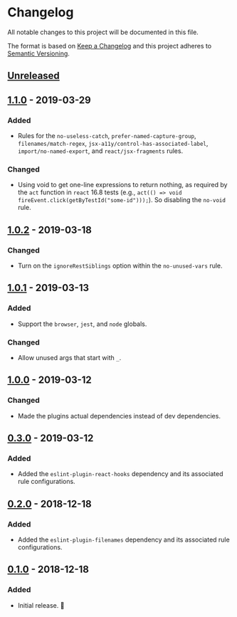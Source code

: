 # Changelog

All notable changes to this project will be documented in this file.

The format is based on [Keep a Changelog](http://keepachangelog.com/en/1.0.0/) and this project adheres to [Semantic Versioning](http://semver.org/spec/v2.0.0.html).

## [Unreleased]

## [1.1.0] - 2019-03-29
### Added
- Rules for the `no-useless-catch`, `prefer-named-capture-group`, `filenames/match-regex`, `jsx-a11y/control-has-associated-label`, `import/no-named-export`, and `react/jsx-fragments` rules.

### Changed
- Using void to get one-line expressions to return nothing, as required by the `act` function in `react` 16.8 tests (e.g., `act(() => void fireEvent.click(getByTestId("some-id")));`). So disabling the `no-void` rule.

## [1.0.2] - 2019-03-18
### Changed
- Turn on the `ignoreRestSiblings` option within the `no-unused-vars` rule.

## [1.0.1] - 2019-03-13
### Added
- Support the `browser`, `jest`, and `node` globals.

### Changed
- Allow unused args that start with `_`.

## [1.0.0] - 2019-03-12
### Changed
- Made the plugins actual dependencies instead of dev dependencies.

## [0.3.0] - 2019-03-12
### Added
- Added the `eslint-plugin-react-hooks` dependency and its associated rule configurations.

## [0.2.0] - 2018-12-18
### Added
- Added the `eslint-plugin-filenames` dependency and its associated rule configurations.

## [0.1.0] - 2018-12-18
### Added
- Initial release. 🎉

[Unreleased]: https://github.com/CultureHQ/eslint-config/compare/v1.1.0...HEAD
[1.1.0]: https://github.com/CultureHQ/eslint-config/compare/v1.0.2...v1.1.0
[1.0.2]: https://github.com/CultureHQ/eslint-config/compare/v1.0.1...v1.0.2
[1.0.1]: https://github.com/CultureHQ/eslint-config/compare/v1.0.0...v1.0.1
[1.0.0]: https://github.com/CultureHQ/eslint-config/compare/v0.3.0...v1.0.0
[0.3.0]: https://github.com/CultureHQ/eslint-config/compare/v0.2.0...v0.3.0
[0.2.0]: https://github.com/CultureHQ/eslint-config/compare/v0.1.0...v0.2.0
[0.1.0]: https://github.com/CultureHQ/eslint-config/compare/a5cb7d...v0.1.0
